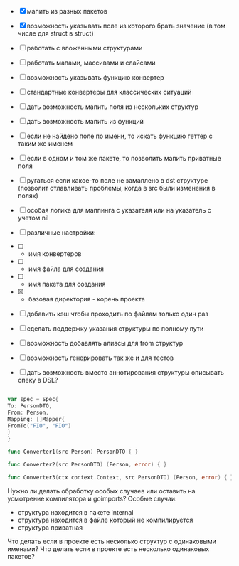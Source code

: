 * [x] мапить из разных пакетов
* [x] возможность указывать поле из которого брать значение (в том числе для struct в struct)
* [ ] работать с вложенными структурами
* [ ] работать мапами, массивами и слайсами
* [ ] возможность указывать функцию конвертер
* [ ] стандартные конвертеры для классических ситуаций
* [ ] дать возможность мапить поля из нескольких структур
* [ ] дать возможность мапить из функций
* [ ] если не найдено поле по имени, то искать функцию геттер с таким же именем
* [ ] если в одном и том же пакете, то позволить мапить приватные поля
* [ ] ругаться если какое-то поле не замаплено в dst структуре (позволит отлавливать проблемы, когда в src были изменения в полях)
* [ ] особая логика для маппинга с указателя или на указатель с учетом nil
* [ ] различные настройки:
* [ ] - имя конвертеров
* [ ] - имя файла для создания
* [ ] - имя пакета для создания
* [x] - базовая директория - корень проекта
* [ ] добавить кэш чтобы проходить по файлам только один раз
* [ ] сделать поддержку указания структуры по полному пути
* [ ] возможность добавлять алиасы для from структур
* [ ] возможность генерировать так же и для тестов

* [ ] дать возможность вместо аннотирования структуры описывать спеку в DSL?
```go

var spec = Spec{
To: PersonDTO,
From: Person,
Mapping: []Mapper{
FromTo("FIO", "FIO")
}
}

```

```go
func Converter1(src Person) PersonDTO { }

func Converter2(src PersonDTO) (Person, error) { }

func Converter3(ctx context.Context, src PersonDTO) (Person, error) { }
```


Нужно ли делать обработку особых случаев или оставить на усмотрение компилятора и goimports?
Особые случаи:
* структура находится в пакете internal
* структура находится в файле который не компилируется 
* структура приватная

Что делать если в проекте есть несколько структур с одинаковыми именами?
Что делать если в проекте есть несколько одинаковых пакетов?